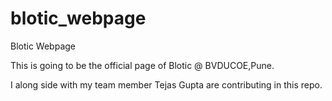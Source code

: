 # blotic_webpage
Blotic Webpage 

This is going to be the official page of Blotic @ BVDUCOE,Pune.

I along side with my team member Tejas Gupta are contributing in this repo.
